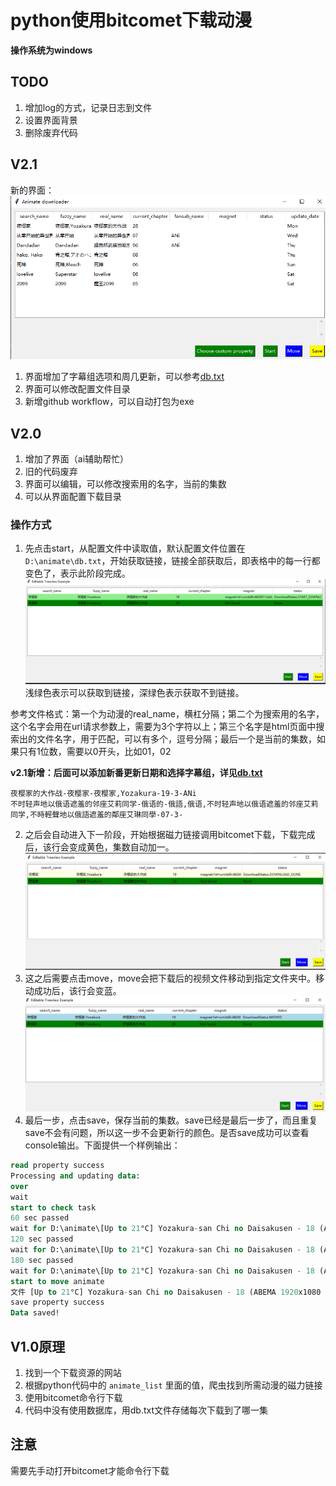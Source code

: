 # python使用bitcomet下载动漫
__操作系统为windows__
## TODO
1. 增加log的方式，记录日志到文件
2. 设置界面背景
3. 删除废弃代码

## V2.1
新的界面：
![v2_1_view](https://github.com/PPeony/AnimateDownloaderByBitcomet/blob/master/doc/pic/v2_1_view.PNG)
1. 界面增加了字幕组选项和周几更新，可以参考[db.txt](https://github.com/PPeony/AnimateDownloaderByBitcomet/blob/master/doc/db.txt)
2. 界面可以修改配置文件目录
3. 新增github workflow，可以自动打包为exe

## V2.0
1. 增加了界面（ai辅助帮忙）
2. 旧的代码废弃
3. 界面可以编辑，可以修改搜索用的名字，当前的集数
4. 可以从界面配置下载目录
### 操作方式
1. 先点击start，从配置文件中读取值，默认配置文件位置在```D:\animate\db.txt```，开始获取链接，链接全部获取后，即表格中的每一行都变色了，表示此阶段完成。
![start](https://github.com/PPeony/AnimateDownloaderByBitcomet/blob/master/doc/pic/%E5%BC%80%E5%A7%8B%E4%BB%BB%E5%8A%A11.PNG)
浅绿色表示可以获取到链接，深绿色表示获取不到链接。


参考文件格式：第一个为动漫的real_name，横杠分隔；第二个为搜索用的名字，这个名字会用在url请求参数上，需要为3个字符以上；第三个名字是html页面中搜索出的文件名字，用于匹配，可以有多个，逗号分隔；最后一个是当前的集数，如果只有1位数，需要以0开头，比如01，02

__v2.1新增：后面可以添加新番更新日期和选择字幕组，详见[db.txt](https://github.com/PPeony/AnimateDownloaderByBitcomet/blob/master/doc/db.txt)__

```editorconfig
夜樱家的大作战-夜樱家-夜樱家,Yozakura-19-3-ANi
不时轻声地以俄语遮羞的邻座艾莉同学-俄语的-俄語,俄语,不时轻声地以俄语遮羞的邻座艾莉同学,不時輕聲地以俄語遮羞的鄰座艾琳同學-07-3-
```
2. 之后会自动进入下一阶段，开始根据磁力链接调用bitcomet下载，下载完成后，该行会变成黄色，集数自动加一。
![download_done](https://github.com/PPeony/AnimateDownloaderByBitcomet/blob/master/doc/pic/%E4%B8%8B%E8%BD%BD%E5%AE%8C%E6%88%90.PNG)
3. 这之后需要点击move，move会把下载后的视频文件移动到指定文件夹中。移动成功后，该行会变蓝。
![moved](https://github.com/PPeony/AnimateDownloaderByBitcomet/blob/master/doc/pic/moved.PNG)
4. 最后一步，点击save，保存当前的集数。save已经是最后一步了，而且重复save不会有问题，所以这一步不会更新行的颜色。是否save成功可以查看console输出。下面提供一个样例输出：
```sql
read property success
Processing and updating data:
over
wait
start to check task
60 sec passed
wait for D:\animate\[Up to 21°C] Yozakura-san Chi no Daisakusen - 18 (ABEMA 1920x1080 AVC AAC MP4) [EA1A92B1].mp4.bc!
120 sec passed
wait for D:\animate\[Up to 21°C] Yozakura-san Chi no Daisakusen - 18 (ABEMA 1920x1080 AVC AAC MP4) [EA1A92B1].mp4.bc!
180 sec passed
wait for D:\animate\[Up to 21°C] Yozakura-san Chi no Daisakusen - 18 (ABEMA 1920x1080 AVC AAC MP4) [EA1A92B1].mp4.bc!
start to move animate
文件 [Up to 21°C] Yozakura-san Chi no Daisakusen - 18 (ABEMA 1920x1080 AVC AAC MP4) [EA1A92B1].mp4 移动成功！
save property success
Data saved!
```

## V1.0原理
1. 找到一个下载资源的网站
2. 根据python代码中的 ```animate_list``` 里面的值，爬虫找到所需动漫的磁力链接
3. 使用bitcomet命令行下载
4. 代码中没有使用数据库，用db.txt文件存储每次下载到了哪一集

## 注意
需要先手动打开bitcomet才能命令行下载
